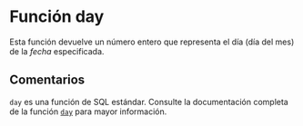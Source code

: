 ﻿---
SidebarGroup: "d"
Autogenerated: true
---

# Función  day

Esta función devuelve un número entero que representa el día (día del mes) de la *fecha* especificada.

## Comentarios 

`day` es una función de SQL estándar. Consulte la documentación completa de la función [`day`](https://learn.microsoft.com/es-es/sql/t-sql/functions/day-transact-sql) para mayor información.

